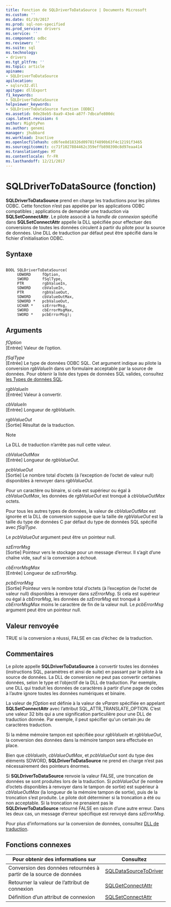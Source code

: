 ```yaml
---
title: Fonction de SQLDriverToDataSource | Documents Microsoft
ms.custom: ''
ms.date: 01/19/2017
ms.prod: sql-non-specified
ms.prod_service: drivers
ms.service: ''
ms.component: odbc
ms.reviewer: ''
ms.suite: sql
ms.technology:
- drivers
ms.tgt_pltfrm: ''
ms.topic: article
apiname:
- SQLDriverToDataSource
apilocation:
- sqlsrv32.dll
apitype: dllExport
f1_keywords:
- SQLDriverToDataSource
helpviewer_keywords:
- SQLDriverToDataSource function [ODBC]
ms.assetid: 0de28eb5-8aa9-43e4-a87f-7dbcafe800dc
caps.latest.revision: 6
author: MightyPen
ms.author: genemi
manager: jhubbard
ms.workload: Inactive
ms.openlocfilehash: cd6fee8d18326d09781f4890b63f4c12191f3465
ms.sourcegitcommit: cc71f1027884462c359effb898390c8d97eaa414
ms.translationtype: MT
ms.contentlocale: fr-FR
ms.lasthandoff: 12/21/2017
---
```

# <a name="sqldrivertodatasource-function"></a>SQLDriverToDataSource (fonction)
**SQLDriverToDataSource** prend en charge les traductions pour les pilotes ODBC. Cette fonction n’est pas appelée par les applications ODBC compatibles ; applications de demander une traduction via **SQLSetConnectAttr**. Le pilote associé à la *handle de connexion* spécifié dans **SQLSetConnectAttr** appelle la DLL spécifiée pour effectuer des conversions de toutes les données circulent à partir du pilote pour la source de données. Une DLL de traduction par défaut peut être spécifié dans le fichier d’initialisation ODBC.  
  
## <a name="syntax"></a>Syntaxe  
  
```  
  
BOOL SQLDriverToDataSource(  
     UDWORD     fOption,  
     SWORD      fSqlType,  
     PTR        rgbValueIn,  
     SDWORD     cbValueIn,  
     PTR        rgbValueOut,  
     SDWORD     cbValueOutMax,  
     SDWORD *   pcbValueOut,  
     UCHAR *    szErrorMsg,  
     SWORD      cbErrorMsgMax,  
     SWORD *    pcbErrorMsg);  
```  
  
## <a name="arguments"></a>Arguments  
 *fOption*  
 [Entrée] Valeur de l’option.  
  
 *fSqlType*  
 [Entrée] Le type de données ODBC SQL. Cet argument indique au pilote la conversion *rgbValueIn* dans un formulaire acceptable par la source de données. Pour obtenir la liste des types de données SQL valides, consultez [les Types de données SQL](../../../odbc/reference/appendixes/sql-data-types.md).  
  
 *rgbValueIn*  
 [Entrée] Valeur à convertir.  
  
 *cbValueIn*  
 [Entrée] Longueur de *rgbValueIn*.  
  
 *rgbValueOut*  
 [Sortie] Résultat de la traduction.  
  
> [!NOTE]  
>  La DLL de traduction n’arrête pas null cette valeur.  
  
 *cbValueOutMax*  
 [Entrée] Longueur de *rgbValueOut*.  
  
 *pcbValueOut*  
 [Sortie] Le nombre total d’octets (à l’exception de l’octet de valeur null) disponibles à renvoyer dans *rgbValueOut*.  
  
 Pour un caractère ou binaire, si cela est supérieur ou égal à *cbValueOutMax*, les données de *rgbValueOut* est tronqué à *cbValueOutMax* octets.  
  
 Pour tous les autres types de données, la valeur de *cbValueOutMax* est ignorée et la DLL de conversion suppose que la taille de *rgbValueOut* est la taille du type de données C par défaut du type de données SQL spécifié avec *fSqlType*.  
  
 Le *pcbValueOut* argument peut être un pointeur null.  
  
 *szErrorMsg*  
 [Sortie] Pointeur vers le stockage pour un message d’erreur. Il s’agit d’une chaîne vide, sauf si la conversion a échoué.  
  
 *cbErrorMsgMax*  
 [Entrée] Longueur de *szErrorMsg*.  
  
 *pcbErrorMsg*  
 [Sortie] Pointeur vers le nombre total d’octets (à l’exception de l’octet de valeur null) disponibles à renvoyer dans *szErrorMsg*. Si cela est supérieur ou égal à *cbErrorMsg*, les données de *szErrorMsg* est tronqué à *cbErrorMsgMax* moins le caractère de fin de la valeur null. Le *pcbErrorMsg* argument peut être un pointeur null.  
  
## <a name="returns"></a>Valeur renvoyée  
 TRUE si la conversion a réussi, FALSE en cas d’échec de la traduction.  
  
## <a name="comments"></a>Commentaires  
 Le pilote appelle **SQLDriverToDataSource** à convertir toutes les données (instructions SQL, paramètres et ainsi de suite) en passant par le pilote à la source de données. La DLL de conversion ne peut pas convertir certaines données, selon le type et l’objectif de la DLL de traduction. Par exemple, une DLL qui traduit les données de caractères à partir d’une page de codes à l’autre ignore toutes les données numériques et binaire.  
  
 La valeur de *fOption* est définie à la valeur de *vParam* spécifiée en appelant **SQLSetConnectAttr** avec l’attribut SQL_ATTR_TRANSLATE_OPTION. C’est une valeur 32 bits qui a une signification particulière pour une DLL de traduction donnée. Par exemple, il peut spécifier qu'un certain jeu de caractères traduction.  
  
 Si la même mémoire tampon est spécifiée pour *rgbValueIn* et *rgbValueOut*, la conversion des données dans la mémoire tampon sera effectuée en place.  
  
 Bien que *cbValueIn*, *cbValueOutMax*, et *pcbValueOut* sont du type des éléments SDWORD, **SQLDriverToDataSource** ne prend en charge n’est pas nécessairement des pointeurs énormes.  
  
 Si **SQLDriverToDataSource** renvoie la valeur FALSE, une troncation de données se sont produites lors de la traduction. Si *pcbValueOut* (le nombre d’octets disponibles à renvoyer dans le tampon de sortie) est supérieur à *cbValueOutMax* (la longueur de la mémoire tampon de sortie), puis de la troncation s’est produite. Le pilote doit déterminer si la troncation a été ou non acceptable. Si la troncation ne prenaient pas le **SQLDriverToDataSource** retourné FALSE en raison d’une autre erreur. Dans les deux cas, un message d’erreur spécifique est renvoyé dans *szErrorMsg*.  
  
 Pour plus d’informations sur la conversion de données, consultez [DLL de traduction](../../../odbc/reference/develop-app/translation-dlls.md).  
  
## <a name="related-functions"></a>Fonctions connexes  
  
|Pour obtenir des informations sur|Consultez|  
|---------------------------|---------|  
|Conversion des données retournées à partir de la source de données|[SQLDataSourceToDriver](../../../odbc/reference/syntax/sqldatasourcetodriver-function.md)|  
|Retourner la valeur de l’attribut de connexion|[SQLGetConnectAttr](../../../odbc/reference/syntax/sqlgetconnectattr-function.md)|  
|Définition d’un attribut de connexion|[SQLSetConnectAttr](../../../odbc/reference/syntax/sqlsetconnectattr-function.md)|
